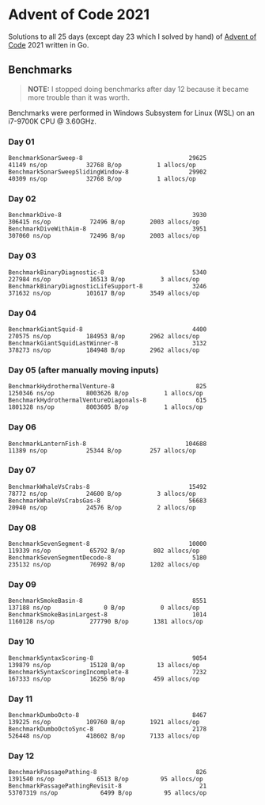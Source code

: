 # Advent of Code 2021

Solutions to all 25 days (except day 23 which I solved by hand) of
[Advent of Code](https://adventofcode.com) 2021 written in Go.

## Benchmarks

> **NOTE:** I stopped doing benchmarks after day 12 because it became more trouble than it was worth.

Benchmarks were performed in Windows Subsystem for Linux (WSL) on an i7-9700K CPU @ 3.60GHz.

### Day 01

```
BenchmarkSonarSweep-8                              29625             41149 ns/op           32768 B/op          1 allocs/op
BenchmarkSonarSweepSlidingWindow-8                 29902             40309 ns/op           32768 B/op          1 allocs/op
```

### Day 02

```
BenchmarkDive-8                                     3930            306415 ns/op           72496 B/op       2003 allocs/op
BenchmarkDiveWithAim-8                              3951            307060 ns/op           72496 B/op       2003 allocs/op
```

### Day 03

```
BenchmarkBinaryDiagnostic-8                         5340            227984 ns/op           16513 B/op          3 allocs/op
BenchmarkBinaryDiagnosticLifeSupport-8              3246            371632 ns/op          101617 B/op       3549 allocs/op
```

### Day 04

```
BenchmarkGiantSquid-8                               4400            270575 ns/op          184953 B/op       2962 allocs/op
BenchmarkGiantSquidLastWinner-8                     3132            378273 ns/op          184948 B/op       2962 allocs/op
```

### Day 05 (after manually moving inputs)

```
BenchmarkHydrothermalVenture-8                       825           1250346 ns/op         8003626 B/op          1 allocs/op
BenchmarkHydrothermalVentureDiagonals-8              615           1801328 ns/op         8003605 B/op          1 allocs/op
```

### Day 06

```
BenchmarkLanternFish-8                            104688             11389 ns/op           25344 B/op        257 allocs/op
```

### Day 07

```
BenchmarkWhaleVsCrabs-8                            15492             78772 ns/op           24600 B/op          3 allocs/op
BenchmarkWhaleVsCrabsGas-8                         56683             20940 ns/op           24576 B/op          2 allocs/op
```

### Day 08

```
BenchmarkSevenSegment-8                            10000            119339 ns/op           65792 B/op        802 allocs/op
BenchmarkSevenSegmentDecode-8                       5180            235132 ns/op           76992 B/op       1202 allocs/op
```

### Day 09

```
BenchmarkSmokeBasin-8                               8551            137188 ns/op               0 B/op          0 allocs/op
BenchmarkSmokeBasinLargest-8                        1014           1160128 ns/op          277790 B/op       1381 allocs/op
```

### Day 10

```
BenchmarkSyntaxScoring-8                            9054            139879 ns/op           15128 B/op         13 allocs/op
BenchmarkSyntaxScoringIncomplete-8                  7232            167333 ns/op           16256 B/op        459 allocs/op
```

### Day 11

```
BenchmarkDumboOcto-8                                8467            139225 ns/op          109760 B/op       1921 allocs/op
BenchmarkDumboOctoSync-8                            2178            526448 ns/op          418602 B/op       7133 allocs/op
```

### Day 12

```
BenchmarkPassagePathing-8                            826           1391540 ns/op            6513 B/op         95 allocs/op
BenchmarkPassagePathingRevisit-8                      21          53707319 ns/op            6499 B/op         95 allocs/op
```